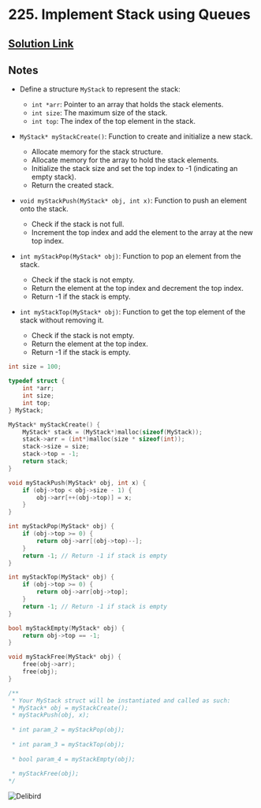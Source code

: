 # 225. Implement Stack using Queues

## [Solution Link](https://leetcode.com/submissions/detail/1490874041/)

## Notes

- Define a structure `MyStack` to represent the stack:
  - `int *arr`: Pointer to an array that holds the stack elements.
  - `int size`: The maximum size of the stack.
  - `int top`: The index of the top element in the stack.

- `MyStack* myStackCreate()`: Function to create and initialize a new stack.
  - Allocate memory for the stack structure.
  - Allocate memory for the array to hold the stack elements.
  - Initialize the stack size and set the top index to -1 (indicating an empty stack).
  - Return the created stack.

- `void myStackPush(MyStack* obj, int x)`: Function to push an element onto the stack.
  - Check if the stack is not full.
  - Increment the top index and add the element to the array at the new top index.

- `int myStackPop(MyStack* obj)`: Function to pop an element from the stack.
  - Check if the stack is not empty.
  - Return the element at the top index and decrement the top index.
  - Return -1 if the stack is empty.

- `int myStackTop(MyStack* obj)`: Function to get the top element of the stack without removing it.
  - Check if the stack is not empty.
  - Return the element at the top index.
  - Return -1 if the stack is empty.

```c
int size = 100;

typedef struct {
    int *arr;
    int size;
    int top;
} MyStack;

MyStack* myStackCreate() {
    MyStack* stack = (MyStack*)malloc(sizeof(MyStack));
    stack->arr = (int*)malloc(size * sizeof(int));
    stack->size = size;
    stack->top = -1;
    return stack;
}

void myStackPush(MyStack* obj, int x) {
    if (obj->top < obj->size - 1) {
        obj->arr[++(obj->top)] = x;
    }
}

int myStackPop(MyStack* obj) {
    if (obj->top >= 0) {
        return obj->arr[(obj->top)--];
    }
    return -1; // Return -1 if stack is empty
}

int myStackTop(MyStack* obj) {
    if (obj->top >= 0) {
        return obj->arr[obj->top];
    }
    return -1; // Return -1 if stack is empty
}

bool myStackEmpty(MyStack* obj) {
    return obj->top == -1;
}

void myStackFree(MyStack* obj) {
    free(obj->arr);
    free(obj);
}

/**
 * Your MyStack struct will be instantiated and called as such:
 * MyStack* obj = myStackCreate();
 * myStackPush(obj, x);
 
 * int param_2 = myStackPop(obj);
 
 * int param_3 = myStackTop(obj);
 
 * bool param_4 = myStackEmpty(obj);
 
 * myStackFree(obj);
*/
```

![Delibird](https://projectpokemon.org/images/normal-sprite/delibird.gif)
